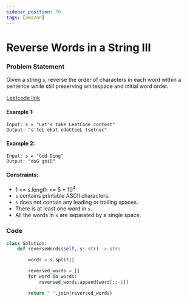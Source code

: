 ```yaml
---
sidebar_position: 70
tags: [amazon]
---
```


# Reverse Words in a String III

### Problem Statement

Given a string `s`, reverse the order of characters in each word within a sentence while still preserving whitespace and initial word order.

[Leetcode link](https://leetcode.com/problems/reverse-words-in-a-string-iii)

#### Example 1:

```
Input: s = "Let's take LeetCode contest"
Output: "s'teL ekat edoCteeL tsetnoc"
```

#### Example 2:

```
Input: s = "God Ding"
Output: "doG gniD"
```

#### Constraints:

- 1 <= s.length <= 5 \* 10<sup>4</sup>
- `s` contains printable ASCII characters.
- `s` does not contain any leading or trailing spaces.
- There is at least one word in `s`.
- All the words in `s` are separated by a single space.

### Code

```python title="Python Code"
class Solution:
    def reverseWords(self, s: str) -> str:

        words = s.split()

        reversed_words = []
        for word in words:
            reversed_words.append(word[::-1])

        return " ".join(reversed_words)
```
